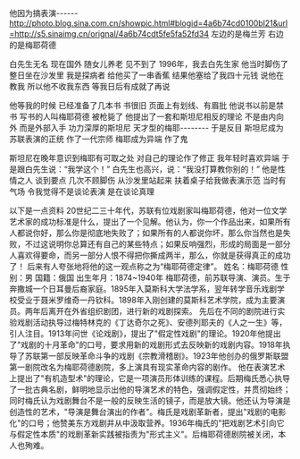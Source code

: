 他因为搞表演------
http://photo.blog.sina.com.cn/showpic.html#blogid=4a6b74cd0100bl21&url=http://s5.sinaimg.cn/orignal/4a6b74cdt5fe5fa52fd34
左边的是梅兰芳 右边的是梅耶荷德
 
白先生无名 现在国外 随女儿养老 见不到了
1996年，我去白先生家
他当时脚伤了 整日坐在沙发里
我是探病者 给他买了一串香蕉  结果他塞给了我四十元钱
说他在教我 所以他不收我东西 等我日后有成就了再说
 
他等我的时候  已经准备了几本书 书很旧 页面上有划线、有眉批
他说书以前是禁书
写书的人叫梅耶荷德 被枪毙了
他提出了一套和斯坦尼相反的理论
不是由内向外 而是外部入手
功力深厚的斯坦尼 天才型的梅耶--------
于是反目
斯坦尼成为苏联表演的正统 作了一代宗师
梅耶成为异端 作了鬼
 
斯坦尼在晚年意识到梅耶有可取之处 对自己的理论作了修正
我年轻时喜欢异端 于是跟白先生说：“我学这个！”
白先生也高兴，说：“我没打算教你别的！”
他是性情之人 谈到要点
几次不顾脚伤 从沙发里站起来 扶着桌子给我做表演示范
当时有气场
令我觉得不是谈论表演 是在谈论真理
 
以下是一点资料
      20世纪二三十年代，苏联有位戏剧家叫梅耶荷德，他对一位文学艺术家的成功标准是什么，提出了一个见解。他认为，你一个作品出来，如果所有人都说你好，那么你是彻底地失败了；如果所有的人都说你坏，那么你当然也是失败，不过这说明你总算还有自己的某些特点；如果反响强烈，形成的局面是一部分人喜欢得要命，而另一部分人恨不得把你撕成两半，那么，你就是获得真正的成功了！
      后来有人夸张地将他的这一观点称之为“梅耶荷德定律”。  姓名：梅耶荷德
性别：男
国籍：俄国
出生年月：1874~1940年
    梅耶荷德，前苏联导演、演员。生于奔撒城一个日耳曼后裔家庭。1895年入莫斯科大学法学系，翌年转学音乐戏剧学校受业于聂米罗维奇一丹钦科。1898年入刚创建的莫斯科艺术学院，成为主要演员。两年后离开在外省组织剧团，进行新的戏剧探索。
    先后在不同的剧院进行实验戏剧活动执导过梅特林克的《丁达奇尔之死》、安德列耶夫的《人之一生》等，引人注目。1913年问世《论戏剧》，提出了"假定性戏剧"的理论。1920年他提出了"戏剧的十月革命"的口号，要求用新的戏剧形式去反映新的戏剧内容。1918年执导了苏联第一部反映革命斗争的戏剧《宗教滑稽剧》。1923年他创办的俄罗斯联盟第一剧院改名为梅耶荷德剧院，多上演具有现实革命内容的剧作。
    他在表演艺术上提出了"有机造型术"的理论，它是一项演员形体训练的课程。后期梅氏悉心执导了一批古典名剧，鲜明地显示出他的导演艺术的特色，强调假定性，并贯彻始终；同时梅氏认为戏剧舞台不是一般的反映生活的镜子，而是放大镜。他还认为导演是创造性的艺术，"导演是舞台演出的作者"。梅氏是戏剧革新者，提出"戏剧的电影化"的口号；他赞美东方戏剧并从中汲取营养。1936年梅氏的"把戏剧艺术引向它与假定性本质"的戏剧革新实践被指责为"形式主义"。后梅耶荷德剧院被关闭，本人也殉难。
 
 
 
 
 
